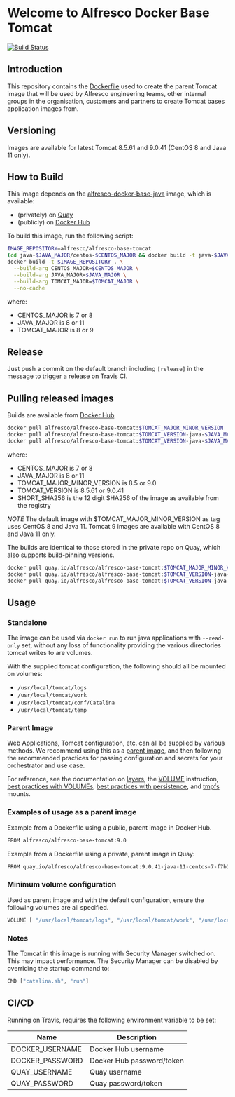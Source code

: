 # Welcome to Alfresco Docker Base Tomcat

[![Build Status](https://travis-ci.com/Alfresco/alfresco-docker-base-tomcat.svg?branch=master)](https://travis-ci.com/Alfresco/alfresco-docker-base-tomcat)

## Introduction

This repository contains the [Dockerfile](Dockerfile) used to create the parent Tomcat image that will be used by Alfresco engineering teams,
other internal groups in the organisation, customers and partners to create Tomcat bases application images from.

## Versioning

Images are available for latest Tomcat 8.5.61 and 9.0.41 (CentOS 8 and Java 11 only).

## How to Build

This image depends on the [alfresco-docker-base-java](https://github.com/Alfresco/alfresco-docker-base-java) image,
which is available:

* (privately) on [Quay](https://quay.io/repository/alfresco/alfresco-base-java)
* (publicly) on [Docker Hub](https://hub.docker.com/r/alfresco/alfresco-base-java)

To build this image, run the following script:

```bash
IMAGE_REPOSITORY=alfresco/alfresco-base-tomcat
(cd java-$JAVA_MAJOR/centos-$CENTOS_MAJOR && docker build -t java-$JAVA_MAJOR-centos-$CENTOS_MAJOR .)
docker build -t $IMAGE_REPOSITORY . \
  --build-arg CENTOS_MAJOR=$CENTOS_MAJOR \
  --build-arg JAVA_MAJOR=$JAVA_MAJOR \
  --build-arg TOMCAT_MAJOR=$TOMCAT_MAJOR \
  --no-cache
```
where:
* CENTOS_MAJOR is 7 or 8
* JAVA_MAJOR is 8 or 11
* TOMCAT_MAJOR is 8 or 9

## Release

Just push a commit on the default branch including `[release]` in the message to trigger a release on Travis CI.

## Pulling released images

Builds are available from [Docker Hub](https://hub.docker.com/r/alfresco/alfresco-base-tomcat)

```bash
docker pull alfresco/alfresco-base-tomcat:$TOMCAT_MAJOR_MINOR_VERSION 
docker pull alfresco/alfresco-base-tomcat:$TOMCAT_VERSION-java-$JAVA_MAJOR-centos-$CENTOS_MAJOR
docker pull alfresco/alfresco-base-tomcat:$TOMCAT_VERSION-java-$JAVA_MAJOR-centos-$CENTOS_MAJOR-$SHORT_SHA256
```

where:
* CENTOS_MAJOR is 7 or 8
* JAVA_MAJOR is 8 or 11
* TOMCAT_MAJOR_MINOR_VERSION is 8.5 or 9.0
* TOMCAT_VERSION is 8.5.61 or 9.0.41
* SHORT_SHA256 is the 12 digit SHA256 of the image as available from the registry

*NOTE*
The default image with $TOMCAT_MAJOR_MINOR_VERSION as tag uses CentOS 8 and Java 11.
Tomcat 9 images are available with CentOS 8 and Java 11 only.

The builds are identical to those stored in the private repo on Quay, which also supports build-pinning versions.

```bash
docker pull quay.io/alfresco/alfresco-base-tomcat:$TOMCAT_MAJOR_MINOR_VERSION
docker pull quay.io/alfresco/alfresco-base-tomcat:$TOMCAT_VERSION-java-$JAVA_MAJOR-centos-$CENTOS_MAJOR
docker pull quay.io/alfresco/alfresco-base-tomcat:$TOMCAT_VERSION-java-$JAVA_MAJOR-centos-$CENTOS_MAJOR-$SHORT_SHA256
```

## Usage

### Standalone

The image can be used via `docker run` to run java applications with `--read-only` set,
without any loss of functionality providing the various directories tomcat writes to are volumes.

With the supplied tomcat configuration, the following should all be mounted on volumes:

* `/usr/local/tomcat/logs`
* `/usr/local/tomcat/work`
* `/usr/local/tomcat/conf/Catalina`
* `/usr/local/tomcat/temp`

### Parent Image

Web Applications, Tomcat configuration, etc. can all be supplied by various  methods.
We recommend using this as a [parent image](https://docs.docker.com/glossary/?term=parent%20image),
and then following the  recommended practices for passing configuration and secrets for your orchestrator and use case.

For reference, see the documentation on
[layers](https://docs.docker.com/storage/storagedriver/#container-and-layers),
the
[VOLUME](https://docs.docker.com/engine/reference/builder/#volume)
instruction,
[best practices with VOLUMEs](https://docs.docker.com/develop/develop-images/dockerfile_best-practices/#volume),
[best practices with persistence](https://docs.docker.com/develop/dev-best-practices/#where-and-how-to-persist-application-data),
and
[tmpfs](https://docs.docker.com/storage/tmpfs/) mounts.

### Examples of usage as a parent image

Example from a Dockerfile using a public, parent image in Docker Hub.

```bash
FROM alfresco/alfresco-base-tomcat:9.0
```

Example from a Dockerfile using a private, parent image in Quay:

```bash
FROM quay.io/alfresco/alfresco-base-tomcat:9.0.41-java-11-centos-7-f7b1278cc0eb
```

### Minimum volume configuration

Used as parent image and with the default configuration, ensure the following
volumes are all specified.

<!-- markdownlint-disable MD013 -->

```bash
VOLUME [ "/usr/local/tomcat/logs", "/usr/local/tomcat/work", "/usr/local/tomcat/conf/Catalina", "/usr/local/tomcat/temp" ]
```
### Notes

The Tomcat in this image is running with Security Manager switched on. This may impact performance. The Security Manager can be disabled by overriding the startup command to:
```bash
CMD ["catalina.sh", "run"]
```

## CI/CD

Running on Travis, requires the following environment variable to be set:

| Name | Description |
|------|-------------|
| DOCKER_USERNAME | Docker Hub username |
| DOCKER_PASSWORD | Docker Hub password/token |
| QUAY_USERNAME | Quay username |
| QUAY_PASSWORD | Quay password/token |
